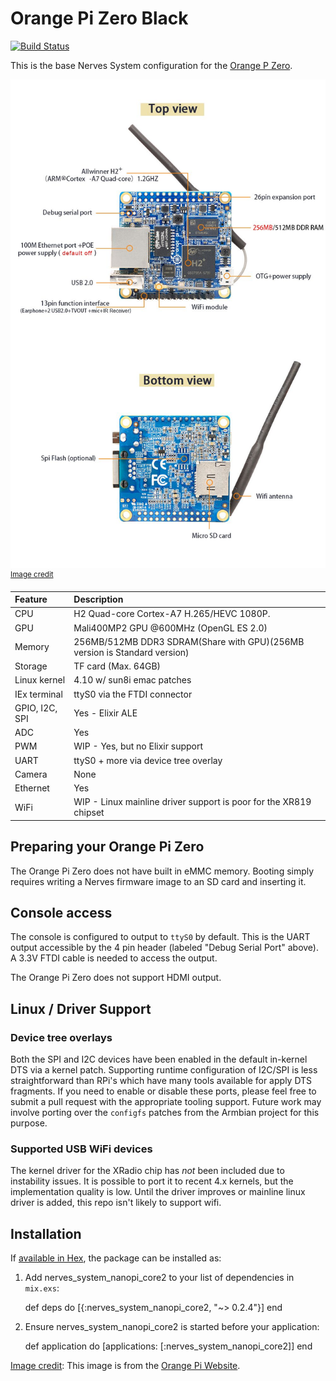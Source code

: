 # Orange Pi Zero Black

[![Build Status](https://travis-ci.org/BrightAgrotech/nerves_system_nanopi_core2.png?branch=master)](https://travis-ci.org/BrightAgrotech/nerves_system_orangepi_zero)

This is the base Nerves System configuration for the [Orange P Zero](http://www.orangepi.org/orangepizero/).

![Orange Pi Zero Black image](assets/images/orangepizero_info.jpg)
<br><sup>[Image credit](#orangepi)</sup>

| Feature        | Description                                                               |
|:---------------|:--------------------------------------------------------------------------|
| CPU            | H2 Quad-core Cortex-A7 H.265/HEVC 1080P.                                  |
| GPU            | Mali400MP2 GPU @600MHz (OpenGL ES 2.0)                                    |
| Memory         | 256MB/512MB DDR3 SDRAM(Share with GPU)(256MB version is Standard version) |
| Storage        | TF card (Max. 64GB)                                                       |
| Linux kernel   | 4.10 w/ sun8i emac patches                                                |
| IEx terminal   | ttyS0 via the FTDI connector                                              |
| GPIO, I2C, SPI | Yes - Elixir ALE                                                          |
| ADC            | Yes                                                                       |
| PWM            | WIP - Yes, but no Elixir support                                          |
| UART           | ttyS0 + more via device tree overlay                                      |
| Camera         | None                                                                      |
| Ethernet       | Yes                                                                       |
| WiFi           | WIP - Linux mainline driver support is poor for the XR819 chipset         |


## Preparing your Orange Pi Zero

The Orange Pi Zero does not have built in eMMC memory. Booting simply requires writing a Nerves firmware image to an SD card and inserting it.

## Console access

The console is configured to output to `ttyS0` by default. This is the
UART output accessible by the 4 pin header (labeled "Debug Serial Port" above). A 3.3V FTDI
cable is needed to access the output.

The Orange Pi Zero does not support HDMI output.

## Linux / Driver Support

### Device tree overlays

Both the SPI and I2C devices have been enabled in the default in-kernel DTS via a kernel patch. Supporting runtime configuration of I2C/SPI is less straightforward than RPi's which have many tools available for apply DTS fragments. If you need to enable or disable these ports, please feel free to submit a pull request with the appropriate tooling support. Future work may involve porting over the `configfs` patches from the Armbian project for this purpose.

### Supported USB WiFi devices

The kernel driver for the XRadio chip has _not_ been included due to instability issues. It is possible to port it to recent 4.x kernels, but the implementation quality is low. Until the driver improves or mainline linux driver is added, this repo isn't likely to support wifi.

## Installation

If [available in Hex](https://hex.pm/docs/publish), the package can be installed as:

  1. Add nerves_system_nanopi_core2 to your list of dependencies in `mix.exs`:

        def deps do
          [{:nerves_system_nanopi_core2, "~> 0.2.4"}]
        end

  2. Ensure nerves_system_nanopi_core2 is started before your application:

        def application do
          [applications: [:nerves_system_nanopi_core2]]
        end


[Image credit](#orangepi): This image is from the [Orange Pi Website](http://www.orangepi.org/).
